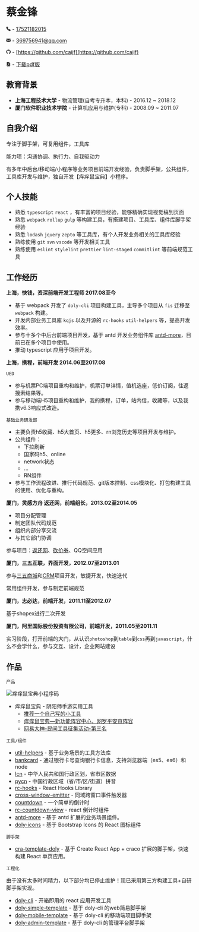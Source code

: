 # 蔡金锋

<svg xmlns="http://www.w3.org/2000/svg" width="12px" height="12px" fill="rgba(51, 51, 51, 1)" viewBox="0 0 16 16" aria-hidden="true" focusable="false"><path fill-rule="evenodd" d="M1.885.511a1.745 1.745 0 0 1 2.61.163L6.29 2.98c.329.423.445.974.315 1.494l-.547 2.19a.678.678 0 0 0 .178.643l2.457 2.457a.678.678 0 0 0 .644.178l2.189-.547a1.745 1.745 0 0 1 1.494.315l2.306 1.794c.829.645.905 1.87.163 2.611l-1.034 1.034c-.74.74-1.846 1.065-2.877.702a18.634 18.634 0 0 1-7.01-4.42 18.634 18.634 0 0 1-4.42-7.009c-.362-1.03-.037-2.137.703-2.877L1.885.511z"></path></svg> - <a href="tel:17521182015">17521182015</a>

<svg xmlns="http://www.w3.org/2000/svg" width="12px" height="12px" fill="rgba(51, 51, 51, 1)" viewBox="0 0 16 16" aria-hidden="true" focusable="false"><path d="M.05 3.555A2 2 0 0 1 2 2h12a2 2 0 0 1 1.95 1.555L8 8.414.05 3.555ZM0 4.697v7.104l5.803-3.558L0 4.697ZM6.761 8.83l-6.57 4.027A2 2 0 0 0 2 14h12a2 2 0 0 0 1.808-1.144l-6.57-4.027L8 9.586l-1.239-.757Zm3.436-.586L16 11.801V4.697l-5.803 3.546Z"></path></svg> - [369756941@qq.com](mailto:369756941@qq.com)

<svg xmlns="http://www.w3.org/2000/svg" width="12px" height="12px" fill="rgba(51, 51, 51, 1)" viewBox="0 0 16 16" aria-hidden="true" focusable="false"><path d="M8 0C3.58 0 0 3.58 0 8c0 3.54 2.29 6.53 5.47 7.59.4.07.55-.17.55-.38 0-.19-.01-.82-.01-1.49-2.01.37-2.53-.49-2.69-.94-.09-.23-.48-.94-.82-1.13-.28-.15-.68-.52-.01-.53.63-.01 1.08.58 1.23.82.72 1.21 1.87.87 2.33.66.07-.52.28-.87.51-1.07-1.78-.2-3.64-.89-3.64-3.95 0-.87.31-1.59.82-2.15-.08-.2-.36-1.02.08-2.12 0 0 .67-.21 2.2.82.64-.18 1.32-.27 2-.27.68 0 1.36.09 2 .27 1.53-1.04 2.2-.82 2.2-.82.44 1.1.16 1.92.08 2.12.51.56.82 1.27.82 2.15 0 3.07-1.87 3.75-3.65 3.95.29.25.54.73.54 1.48 0 1.07-.01 1.93-.01 2.2 0 .21.15.46.55.38A8.012 8.012 0 0 0 16 8c0-4.42-3.58-8-8-8z"></path></svg> - [https://github.com/caijf](https://github.com/caijf)

<svg xmlns="http://www.w3.org/2000/svg" width="12px" height="12px" fill="rgba(51, 51, 51, 1)" viewBox="0 0 16 16" aria-hidden="true" focusable="false"><path d="M5.523 12.424c.14-.082.293-.162.459-.238a7.878 7.878 0 0 1-.45.606c-.28.337-.498.516-.635.572a.266.266 0 0 1-.035.012.282.282 0 0 1-.026-.044c-.056-.11-.054-.216.04-.36.106-.165.319-.354.647-.548zm2.455-1.647c-.119.025-.237.05-.356.078a21.148 21.148 0 0 0 .5-1.05 12.045 12.045 0 0 0 .51.858c-.217.032-.436.07-.654.114zm2.525.939a3.881 3.881 0 0 1-.435-.41c.228.005.434.022.612.054.317.057.466.147.518.209a.095.095 0 0 1 .026.064.436.436 0 0 1-.06.2.307.307 0 0 1-.094.124.107.107 0 0 1-.069.015c-.09-.003-.258-.066-.498-.256zM8.278 6.97c-.04.244-.108.524-.2.829a4.86 4.86 0 0 1-.089-.346c-.076-.353-.087-.63-.046-.822.038-.177.11-.248.196-.283a.517.517 0 0 1 .145-.04c.013.03.028.092.032.198.005.122-.007.277-.038.465z"></path><path fill-rule="evenodd" d="M4 0h5.293A1 1 0 0 1 10 .293L13.707 4a1 1 0 0 1 .293.707V14a2 2 0 0 1-2 2H4a2 2 0 0 1-2-2V2a2 2 0 0 1 2-2zm5.5 1.5v2a1 1 0 0 0 1 1h2l-3-3zM4.165 13.668c.09.18.23.343.438.419.207.075.412.04.58-.03.318-.13.635-.436.926-.786.333-.401.683-.927 1.021-1.51a11.651 11.651 0 0 1 1.997-.406c.3.383.61.713.91.95.28.22.603.403.934.417a.856.856 0 0 0 .51-.138c.155-.101.27-.247.354-.416.09-.181.145-.37.138-.563a.844.844 0 0 0-.2-.518c-.226-.27-.596-.4-.96-.465a5.76 5.76 0 0 0-1.335-.05 10.954 10.954 0 0 1-.98-1.686c.25-.66.437-1.284.52-1.794.036-.218.055-.426.048-.614a1.238 1.238 0 0 0-.127-.538.7.7 0 0 0-.477-.365c-.202-.043-.41 0-.601.077-.377.15-.576.47-.651.823-.073.34-.04.736.046 1.136.088.406.238.848.43 1.295a19.697 19.697 0 0 1-1.062 2.227 7.662 7.662 0 0 0-1.482.645c-.37.22-.699.48-.897.787-.21.326-.275.714-.08 1.103z"></path></svg> - [下载pdf版](http://www.caijinfeng.com/resume/caijinfeng.pdf)

## 教育背景

- **上海工程技术大学** - 物流管理(自考专升本，本科) - 2016.12 ~ 2018.12
- **厦门软件职业技术学院** - 计算机应用与维护(专科) - 2008.09 ~ 2011.07

## 自我介绍

专注于脚手架，可复用组件，工具库

能力项：沟通协调、执行力、自我驱动力

有多年中后台/移动端/小程序等业务项目前端开发经验，负责脚手架，公共组件，工具库开发与维护，独自开发【痒痒鼠宝典】小程序。

## 个人技能

- 熟悉 `typescript` `react` ，有丰富的项目经验，能够精确实现视觉稿到页面
- 熟悉 `webpack` `rollup` `gulp` 等构建工具，有搭建项目、工具库、组件库脚手架经验
- 熟悉 `lodash` `jquery` `zepto` 等工具库，有个人开发业务相关的工具库经验
- 熟练使用 `git` `svn` `vscode` 等开发相关工具
- 熟练使用 `eslint` `stylelint` `prettier` `lint-staged` `commitlint` 等前端规范工具

## 工作经历

**上海，快钱，资深前端开发工程师 2017.08至今**

- 基于 webpack 开发了 `doly-cli` 项目构建工具，主导多个项目从 `fis` 迁移至 `webpack` 构建。
- 开发内部业务工具库 `kqjs` 以及开源的 `rc-hooks` `util-helpers` 等，提高开发效率。
- 参与十多个中后台前端项目开发，基于 antd 开发业务组件库 [antd-more](https://github.com/doly-dev/antd-more)，目前已在多个项目中使用。
- 推动 typescript 应用于项目开发。

**上海，携程，前端开发 2014.06至2017.08**

`UED`

- 参与机票PC端项目重构和维护，机票订单详情，值机选座，低价订阅，往返搜索结果等。
- 参与移动端H5项目重构和维护，我的携程，订单，站内信，收藏等，以及我携v6.3响应式改造。

`基础业务研发部`

- 主要负责h5收藏、h5大首页、h5更多、rn浏览历史等项目开发与维护。
- 公共组件：
	- 下拉刷新
	- 国家码h5、online
	- network状态
	- ...
	- RN组件
- 参与工作流程改进、推行代码规范、git版本控制、css模块化、打包构建工具的使用、优化与重构。

**厦门，灵感方舟 返还网，前端组长，2013.02至2014.05**

- 项目分配管理
- 制定团队代码规范
- 组织内部分享交流
- 与其它部门协调

参与项目：[返还网](http://www.fanhuan.com/)、[砍价券](http://www.kanjia.com/)、QQ空间应用

**厦门，三五互联，界面开发，2012.07至2013.01**

参与[三五商城](http://mall.35.com/)和[CRM](http://crmdemo.35.com/index/index.aspx)项目开发，敏捷开发，快速迭代

常用组件开发，参与制定前端规范

**厦门，志必达，前端开发，2011.11至2012.07**

基于shopex进行二次开发

**厦门，阿里国际股份投资有限公司，前端开发，2011.05至2011.11**

实习阶段，打开前端的大门，从认识`photoshop`到`table`到`css`再到`javascript`，什么不会学什么，参与交互、设计，企业网站建设

## 作品

`产品`

![痒痒鼠宝典小程序码](http://img.nga.178.com/attachments/mon_201905/28/eyQ5-6yzfK0T3cSsg-84.jpg.thumb.jpg?ynotemdtimestamp=1641911584314)

- 痒痒鼠宝典 - 阴阳师手游实用工具
	- [推荐一个自己写的小工具](https://nga.178.com/read.php?tid=14816720)
	- [痒痒鼠宝典—新功能阵容中心，网罗平安京阵容](https://nga.178.com/read.php?tid=17389628)
	- [网易大神-民间工具征集活动-第三名](https://ds.163.com/user/d046b9f25ff8426385e73b7a82b96c2b/feed/5d64c93d73b051514cb7552d)

`工具/组件`

- [util-helpers](https://www.npmjs.com/package/util-helpers) - 基于业务场景的工具方法库
- [bankcard](https://www.npmjs.com/package/bankcard) - 通过银行卡号查询银行卡信息，支持浏览器端（es5、es6）和node
- [lcn](https://www.npmjs.com/package/lcn) - 中华人民共和国行政区划，省市区数据
- [pycn](https://github.com/caijf/pycn) - 中国行政区域（省/市/区/街道）拼音
- [rc-hooks](https://www.npmjs.com/package/rc-hooks) - React Hooks Library
- [cross-window-emitter](https://www.npmjs.com/package/cross-window-emitter) - 同域跨窗口事件触发器
- [countdown](https://github.com/caijf/countdown) - 一个简单的倒计时
- [rc-countdown-view](https://github.com/caijf/rc-countdown-view) - react 倒计时组件
- [antd-more](https://doly-dev.github.io/antd-more/site/latest/index.html) - 基于 antd 扩展的业务场景组件。
- [doly-icons](https://doly-dev.github.io/doly-icons/latest/index.html) - 基于 Bootstrap Icons 的 React 图标组件

`脚手架`

- [cra-template-doly](https://doly-dev.github.io/cra-template-doly-site/latest/index.html) - 基于 Create React App + craco 扩展的脚手架，快速构建 React 单页应用。

`工程化`

由于没有太多时间精力，以下部分均已停止维护！现已采用第三方构建工具+自研脚手架实现。

- [doly-cli](https://www.npmjs.com/package/doly-cli) - 开箱即用的 react 应用开发工具
- [doly-simple-template](https://github.com/doly-dev/doly-simple-template) - 基于 doly-cli 的web简易脚手架
- [doly-mobile-template](https://github.com/doly-dev/doly-mobile-template) - 基于 doly-cli 的移动端项目脚手架
- [doly-admin-template](https://github.com/doly-dev/doly-admin-template) - 基于 doly-cli 的管理平台脚手架



